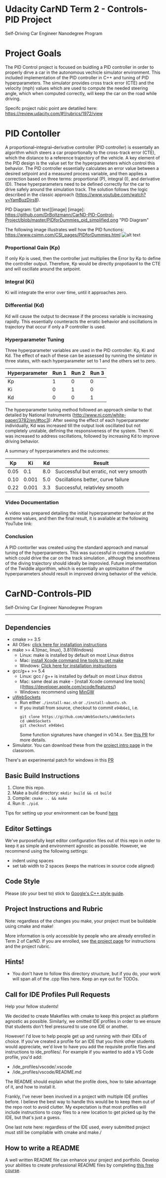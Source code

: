 # Udacity CarND Term 2 - Controls-PID Project
Self-Driving Car Engineer Nanodegree Program

# Project Goals
The PID Control project is focused on buidling a PID controller in order to properly dirve a car in the autonomous vechicle simulator environment. This included implementation of the PID controller in C++ and tuning of PID hyperparameters. The simulator provides cross track error (CTE) and the velocity (mph) values which are used to compute the needed steering angle, which when computed correctly, will keep the car on the road while driving.

Specifc project rubic point are detatiled here:
https://review.udacity.com/#!/rubrics/1972/view

# PID Contoller

A proportional–integral–derivative controller (PID controller) is essentally an algorithm which steers a car proportionally to the cross-track error (CTE), which the distance to a reference trajectory of the vehicle. A key element of the PID design is the value set for the hyperparameters which control this behavior. The PID controller essentially calculates an error value between a desired setpoint and a measured process variable, and then applies a correction based on three terms: proportional (P), integral (I), and derivative (D). These hyperparameters need to be defined correctly for the car to drive safely around the simulation track. The solution follows the logic described in the classic approach (https://www.youtube.com/watch?v=YamBuzDjrs8).

[//]: # (Image References)
[image001]: ./PIDforDummies_pid_simplified.png "image001"

PID Diagram: 
![alt text][image]
[image]: https://github.com/DrBoltzmann/CarND-PID-Control-Project/blob/master/PIDforDummies_pid_simplified.png "PID Diagram"

The following image illustrates well how the PID functions:
https://www.csimn.com/CSI_pages/PIDforDummies.html
![alt text][image001]

### Proportional Gain (Kp)
If only Kp is used, then the controller just multiplies the Error by Kp to define the controller output. Therefore, Kp would be directly propotiaonl to the CTE and will oscillate around the setpoint.

### Integral (Ki)
Ki will integrate the error over time, until it approaches zero.

### Differential (Kd)
Kd will cause the output to decrease if the process variable is increasing rapidly. This essentially counteracts the erratic behavior and oscillations in trajectory that occur if only a P controller is used.

### Hyperparameter Tuning

Three hyperparameter variables are used in the PID controller: Kp, Ki and Kd. The effect of each of these can be assessed by running the simlator in three states, with each hyperparameter set to 1 and the others set to zero.

|Hyperparameter| Run 1 | Run 2 | Run 3 |
|--------------|-------|-------|-------|
| Kp           | 1     | 0     | 0     |
| Ki           | 0     | 1     | 0     |
| Kd           | 0     | 0     | 1     |

The hyperparameter tuning method followed an approach similar to that detailed by National Instruments (http://www.ni.com/white-paper/3782/en/#toc3): 
After seeing the effect of each hyperparameter individually, Kd was increased till the output look oscillated but not completely unstable, defining the responsiveness of the system. Then Ki was increased to address oscillations, followed by increasing Kd to improve driving behavior.

A summary of hyperparameters and the outcomes:

| Kp | Ki  | Kd |Result                                 |
|----|-----|----|---------------------------------------|
|0.05|0.1  |8.0 |Successful but erratic, not very smooth|
|0.10|0.001|5.0 |Oscillations better, curve failure     |
|0.22|0.001|3.3 |Successful, relativley smooth          |

### Video Documentation
A video was prepared detailing the initial hyperparameter behavior at the extreme values, and then the final result, it is avaliable at the following YouTube link:



### Conclusion

A PID contorller was created using the standard approach and manual tuning of the hyperparameters. This was successful in creating a solution which could drive the car on the track simulation , although the smoothness of the diving trajectory should ideally be improvied. Future implementation of the Twiddle algorithim, which is essentially an optmizaiton of the hyperparameters should result in improved driving behavior of the vehicle.

# CarND-Controls-PID
Self-Driving Car Engineer Nanodegree Program

---

## Dependencies

* cmake >= 3.5
 * All OSes: [click here for installation instructions](https://cmake.org/install/)
* make >= 4.1(mac, linux), 3.81(Windows)
  * Linux: make is installed by default on most Linux distros
  * Mac: [install Xcode command line tools to get make](https://developer.apple.com/xcode/features/)
  * Windows: [Click here for installation instructions](http://gnuwin32.sourceforge.net/packages/make.htm)
* gcc/g++ >= 5.4
  * Linux: gcc / g++ is installed by default on most Linux distros
  * Mac: same deal as make - [install Xcode command line tools]((https://developer.apple.com/xcode/features/)
  * Windows: recommend using [MinGW](http://www.mingw.org/)
* [uWebSockets](https://github.com/uWebSockets/uWebSockets)
  * Run either `./install-mac.sh` or `./install-ubuntu.sh`.
  * If you install from source, checkout to commit `e94b6e1`, i.e.
    ```
    git clone https://github.com/uWebSockets/uWebSockets 
    cd uWebSockets
    git checkout e94b6e1
    ```
    Some function signatures have changed in v0.14.x. See [this PR](https://github.com/udacity/CarND-MPC-Project/pull/3) for more details.
* Simulator. You can download these from the [project intro page](https://github.com/udacity/self-driving-car-sim/releases) in the classroom.

There's an experimental patch for windows in this [PR](https://github.com/udacity/CarND-PID-Control-Project/pull/3)

## Basic Build Instructions

1. Clone this repo.
2. Make a build directory: `mkdir build && cd build`
3. Compile: `cmake .. && make`
4. Run it: `./pid`. 

Tips for setting up your environment can be found [here](https://classroom.udacity.com/nanodegrees/nd013/parts/40f38239-66b6-46ec-ae68-03afd8a601c8/modules/0949fca6-b379-42af-a919-ee50aa304e6a/lessons/f758c44c-5e40-4e01-93b5-1a82aa4e044f/concepts/23d376c7-0195-4276-bdf0-e02f1f3c665d)

## Editor Settings

We've purposefully kept editor configuration files out of this repo in order to
keep it as simple and environment agnostic as possible. However, we recommend
using the following settings:

* indent using spaces
* set tab width to 2 spaces (keeps the matrices in source code aligned)

## Code Style

Please (do your best to) stick to [Google's C++ style guide](https://google.github.io/styleguide/cppguide.html).

## Project Instructions and Rubric

Note: regardless of the changes you make, your project must be buildable using
cmake and make!

More information is only accessible by people who are already enrolled in Term 2
of CarND. If you are enrolled, see [the project page](https://classroom.udacity.com/nanodegrees/nd013/parts/40f38239-66b6-46ec-ae68-03afd8a601c8/modules/f1820894-8322-4bb3-81aa-b26b3c6dcbaf/lessons/e8235395-22dd-4b87-88e0-d108c5e5bbf4/concepts/6a4d8d42-6a04-4aa6-b284-1697c0fd6562)
for instructions and the project rubric.

## Hints!

* You don't have to follow this directory structure, but if you do, your work
  will span all of the .cpp files here. Keep an eye out for TODOs.

## Call for IDE Profiles Pull Requests

Help your fellow students!

We decided to create Makefiles with cmake to keep this project as platform
agnostic as possible. Similarly, we omitted IDE profiles in order to we ensure
that students don't feel pressured to use one IDE or another.

However! I'd love to help people get up and running with their IDEs of choice.
If you've created a profile for an IDE that you think other students would
appreciate, we'd love to have you add the requisite profile files and
instructions to ide_profiles/. For example if you wanted to add a VS Code
profile, you'd add:

* /ide_profiles/vscode/.vscode
* /ide_profiles/vscode/README.md

The README should explain what the profile does, how to take advantage of it,
and how to install it.

Frankly, I've never been involved in a project with multiple IDE profiles
before. I believe the best way to handle this would be to keep them out of the
repo root to avoid clutter. My expectation is that most profiles will include
instructions to copy files to a new location to get picked up by the IDE, but
that's just a guess.

One last note here: regardless of the IDE used, every submitted project must
still be compilable with cmake and make./

## How to write a README
A well written README file can enhance your project and portfolio.  Develop your abilities to create professional README files by completing [this free course](https://www.udacity.com/course/writing-readmes--ud777).

